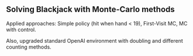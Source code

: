 ## Solving Blackjack with Monte-Carlo methods

Applied approaches: Simple policy (hit when hand < 19), First-Visit MC, MC with control.

Also, upgraded standard OpenAI environment with doubling and different counting methods.

